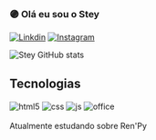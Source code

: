 ### 🟣 Olá eu sou o Stey
[![Linkdin](https://img.shields.io/badge/LinkedIn-0077B5?style=for-the-badge&logo=linkedin&logoColor=white)](#)
[![Instagram](https://img.shields.io/badge/Instagram-E4405F?style=for-the-badge&logo=instagram&logoColor=white)](#)



![Stey GitHub stats](https://github-readme-stats.vercel.app/api?username=Steylon&show_icons=true&theme=tokyonight)

## Tecnologias

<div>
  <img  align="center" src="https://img.shields.io/badge/HTML5-E34F26?style=for-the-badge&logo=html5&logoColor=white" alt="html5">
   <img  align="center" src="https://img.shields.io/badge/CSS3-1572B6?style=for-the-badge&logo=css3&logoColor=white" alt="css">
    <img  align="center" src="https://img.shields.io/badge/JavaScript-A020F0?style=for-the-badge&logo=javascript&logoColor=ffffff" alt="js">
     <img  align="center" src="https://img.shields.io/badge/JavaScript-F7DF1E?style=for-the-badge&logo=javascript&logoColor=black" alt="office">
</div>
<br>
Atualmente estudando sobre Ren'Py
<br>
